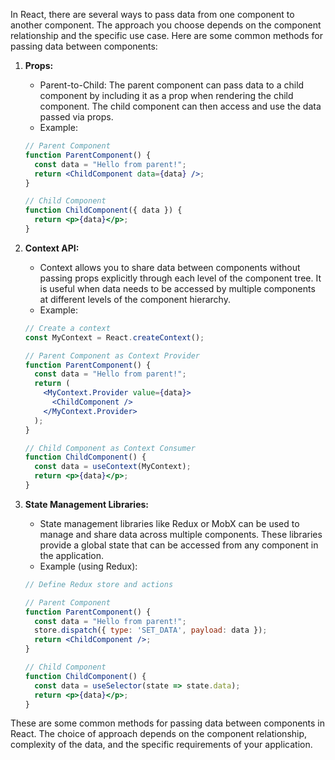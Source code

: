 In React, there are several ways to pass data from one component to another component. The approach you choose depends on the component relationship and the specific use case. Here are some common methods for passing data between components:

1. **Props:**
   - Parent-to-Child: The parent component can pass data to a child component by including it as a prop when rendering the child component. The child component can then access and use the data passed via props.
   - Example:
   ```jsx
   // Parent Component
   function ParentComponent() {
     const data = "Hello from parent!";
     return <ChildComponent data={data} />;
   }
   
   // Child Component
   function ChildComponent({ data }) {
     return <p>{data}</p>;
   }
   ```

2. **Context API:**
   - Context allows you to share data between components without passing props explicitly through each level of the component tree. It is useful when data needs to be accessed by multiple components at different levels of the component hierarchy.
   - Example:
   ```jsx
   // Create a context
   const MyContext = React.createContext();
   
   // Parent Component as Context Provider
   function ParentComponent() {
     const data = "Hello from parent!";
     return (
       <MyContext.Provider value={data}>
         <ChildComponent />
       </MyContext.Provider>
     );
   }
   
   // Child Component as Context Consumer
   function ChildComponent() {
     const data = useContext(MyContext);
     return <p>{data}</p>;
   }
   ```

3. **State Management Libraries:**
   - State management libraries like Redux or MobX can be used to manage and share data across multiple components. These libraries provide a global state that can be accessed from any component in the application.
   - Example (using Redux):
   ```jsx
   // Define Redux store and actions
   
   // Parent Component
   function ParentComponent() {
     const data = "Hello from parent!";
     store.dispatch({ type: 'SET_DATA', payload: data });
     return <ChildComponent />;
   }
   
   // Child Component
   function ChildComponent() {
     const data = useSelector(state => state.data);
     return <p>{data}</p>;
   }
   ```

These are some common methods for passing data between components in React. The choice of approach depends on the component relationship, complexity of the data, and the specific requirements of your application.